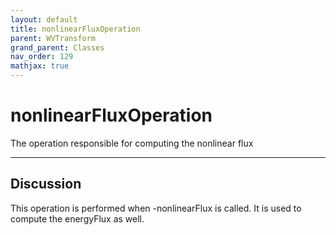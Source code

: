 ```yaml
---
layout: default
title: nonlinearFluxOperation
parent: WVTransform
grand_parent: Classes
nav_order: 129
mathjax: true
---
```


#  nonlinearFluxOperation

The operation responsible for computing the nonlinear flux


---

## Discussion
This operation is performed when -nonlinearFlux is called. It is
  used to compute the energyFlux as well.
